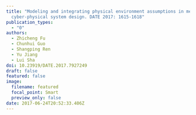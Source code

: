 ```yaml
---
title: "Modeling and integrating physical environment assumptions in medical
  cyber-physical system design. DATE 2017: 1615-1618"
publication_types:
  - "0"
authors:
  - Zhicheng Fu
  - Chunhui Guo
  - Shangping Ren
  - Yu Jiang
  - Lui Sha
doi: 10.23919/DATE.2017.7927249
draft: false
featured: false
image:
  filename: featured
  focal_point: Smart
  preview_only: false
date: 2017-06-24T20:52:33.406Z
---
```

